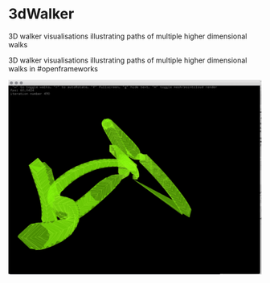 # 3dWalker
3D walker visualisations illustrating paths of multiple higher dimensional walks


3D walker visualisations illustrating paths of multiple higher dimensional walks in #openframeworks 


![screenshot](screenshot-3DWalker.png)



